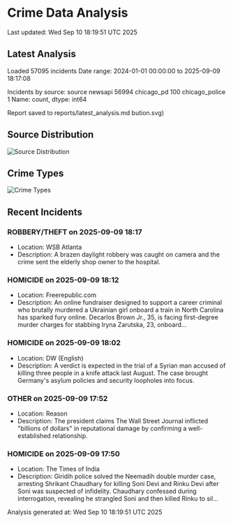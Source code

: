 # Crime Data Analysis
Last updated: Wed Sep 10 18:19:51 UTC 2025

## Latest Analysis

Loaded 57095 incidents
Date range: 2024-01-01 00:00:00 to 2025-09-09 18:17:08

Incidents by source:
source
newsapi           56994
chicago_pd          100
chicago_police        1
Name: count, dtype: int64

Report saved to reports/latest_analysis.md
bution.svg)

## Source Distribution
![Source Distribution](images/source_distribution.svg)

## Crime Types
![Crime Types](images/crime_types.svg)

## Recent Incidents

### ROBBERY/THEFT on 2025-09-09 18:17
- Location: WSB Atlanta
- Description: A brazen daylight robbery was caught on camera and the crime sent the elderly shop owner to the hospital.


### HOMICIDE on 2025-09-09 18:12
- Location: Freerepublic.com
- Description: An online fundraiser designed to support a career criminal who brutally murdered a Ukrainian girl onboard a train in North Carolina has sparked fury online. Decarlos Brown Jr., 35, is facing first-degree murder charges for stabbing Iryna Zarutska, 23, onboard…


### HOMICIDE on 2025-09-09 18:02
- Location: DW (English)
- Description: A verdict is expected in the trial of a Syrian man accused of killing three people in a knife attack last August. The case brought Germany's asylum policies and security loopholes into focus.


### OTHER on 2025-09-09 17:52
- Location: Reason
- Description: The president claims The Wall Street Journal inflicted "billions of dollars" in reputational damage by confirming a well-established relationship.


### HOMICIDE on 2025-09-09 17:50
- Location: The Times of India
- Description: Giridih police solved the Neemadih double murder case, arresting Shrikant Chaudhary for killing Soni Devi and Rinku Devi after Soni was suspected of infidelity. Chaudhary confessed during interrogation, revealing he strangled Soni and then killed Rinku to sil…

Analysis generated at: Wed Sep 10 18:19:51 UTC 2025

